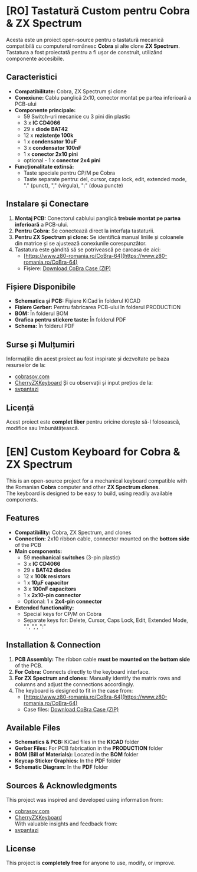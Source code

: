 # [RO] Tastatură Custom pentru Cobra & ZX Spectrum  

Acesta este un proiect open-source pentru o tastatură mecanică compatibilă cu computerul românesc **Cobra** și alte clone **ZX Spectrum**.
Tastatura a fost proiectată pentru a fi ușor de construit, utilizând componente accesibile.  

## Caracteristici  
- **Compatibilitate:** Cobra, ZX Spectrum și clone  
- **Conexiune:** Cablu panglică 2x10, conector montat pe partea inferioară a PCB-ului
- **Componente principale:**  
  - 59 Switch-uri mecanice cu 3 pini din plastic  
  - 3 x **IC CD4066**  
  - 29 x **diode BAT42**  
  - 12 x **rezistențe 100k**  
  - 1 x **condensator 10uF**  
  - 3 x **condensator 100nF**  
  - 1 x **conector 2x10 pini**  
  - optional - 1 x **conector 2x4 pini**
- **Funcționalitate extinsă:**
  - Taste speciale pentru CP/M pe Cobra
  - Taste separate pentru: del, cursor, caps lock, edit, extended mode, "." (punct), "," (virgula), ":" (doua puncte)

## Instalare și Conectare  
1. **Montaj PCB:** Conectorul cablului panglică **trebuie montat pe partea inferioară** a PCB-ului.  
2. **Pentru Cobra:** Se conectează direct la interfața tastaturii.  
3. **Pentru ZX Spectrum și clone:** Se identifică manual liniile și coloanele din matrice și se ajustează conexiunile corespunzător. 
4. Tastatura este gândită să se potrivească pe carcasa de aici:
   - [https://www.z80-romania.ro/CoBra-64](https://www.z80-romania.ro/CoBra-64)  
   - Fișiere: [Download CoBra Case (ZIP)](https://www.z80-romania.ro/files/64/Carcasa%20CoBra%20-%20cobrasov.com%20(2024).zip?1708896374)

## Fișiere Disponibile  
- **Schematica și PCB:** Fișiere KiCad în folderul KICAD
- **Fișiere Gerber:** Pentru fabricarea PCB-ului în folderul PRODUCTION
- **BOM:** În folderul BOM
- **Grafica pentru stickere taste:** În folderul PDF
- **Schema:** În folderul PDF

## Surse și Mulțumiri  
Informațiile din acest proiect au fost inspirate și dezvoltate pe baza resurselor de la:  
- [cobrasov.com](https://cobrasov.com)  
- [CherryZXKeyboard](https://github.com/VlastimilWagner/CherryZXKeyboard)
Și cu observații și input prețios de la:
- [svpantazi](https://github.com/svpantazi)  

## Licență  
Acest proiect este **complet liber** pentru oricine dorește să-l folosească, modifice sau îmbunătățească.

# [EN] Custom Keyboard for Cobra & ZX Spectrum  

This is an open-source project for a mechanical keyboard compatible with the Romanian **Cobra** computer and other **ZX Spectrum clones**.  
The keyboard is designed to be easy to build, using readily available components.  

## Features  
- **Compatibility:** Cobra, ZX Spectrum, and clones  
- **Connection:** 2x10 ribbon cable, connector mounted on the **bottom side** of the PCB  
- **Main components:**  
  - 59 **mechanical switches** (3-pin plastic)  
  - 3 x **IC CD4066**  
  - 29 x **BAT42 diodes**  
  - 12 x **100k resistors**  
  - 1 x **10µF capacitor**  
  - 3 x **100nF capacitors**  
  - 1 x **2x10-pin connector**  
  - Optional: 1 x **2x4-pin connector**  
- **Extended functionality:**  
  - Special keys for CP/M on Cobra  
  - Separate keys for: Delete, Cursor, Caps Lock, Edit, Extended Mode, ".", ",", ":"  

## Installation & Connection  
1. **PCB Assembly:** The ribbon cable **must be mounted on the bottom side** of the PCB.  
2. **For Cobra:** Connects directly to the keyboard interface.  
3. **For ZX Spectrum and clones:** Manually identify the matrix rows and columns and adjust the connections accordingly.  
4. The keyboard is designed to fit in the case from:  
   - [https://www.z80-romania.ro/CoBra-64](https://www.z80-romania.ro/CoBra-64)  
   - Case files: [Download CoBra Case (ZIP)](https://www.z80-romania.ro/files/64/Carcasa%20CoBra%20-%20cobrasov.com%20(2024).zip?1708896374)

## Available Files  
- **Schematics & PCB:** KiCad files in the **KICAD** folder  
- **Gerber Files:** For PCB fabrication in the **PRODUCTION** folder  
- **BOM (Bill of Materials):** Located in the **BOM** folder  
- **Keycap Sticker Graphics:** In the **PDF** folder  
- **Schematic Diagram:** In the **PDF** folder  

## Sources & Acknowledgments  
This project was inspired and developed using information from:  
- [cobrasov.com](https://cobrasov.com)  
- [CherryZXKeyboard](https://github.com/VlastimilWagner/CherryZXKeyboard)  
With valuable insights and feedback from:  
- [svpantazi](https://github.com/svpantazi)  

## License  
This project is **completely free** for anyone to use, modify, or improve.  
